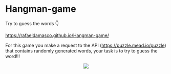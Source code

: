 # Hangman-game
Try to guess the words   :point_down: 

https://rafaeldamasco.github.io/Hangman-game/

For this game you make a request to the API (https://puzzle.mead.io/puzzle) that contains randomly generated words, your task is to try to guess the word!!!

<div align="center">
  <img src="https://user-images.githubusercontent.com/29737013/169570478-a4610e7f-9db6-4947-83c4-80e81533e96e.png"/>
</div>

